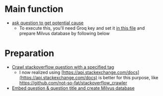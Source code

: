 # Main function
- [ask question to get potential cause](./get_potential_causes.ipynb)
    - To execute this, you'll need Groq key and set it [in this file](./global.ipynb) and prepare Milvus database by following below
# Preparation
- [Crawl stackoverflow question with a specified tag](./stackoverflow_crawler.ipynb)
    - I now realized using [https://api.stackexchange.com/docs](https://api.stackexchange.com/docs) is better for this purpose, like https://github.com/not-so-fat/stackoverflow_crawler
- [Embed question & question title and create Milvus database](./create_stackoverflow_db.ipynb)
